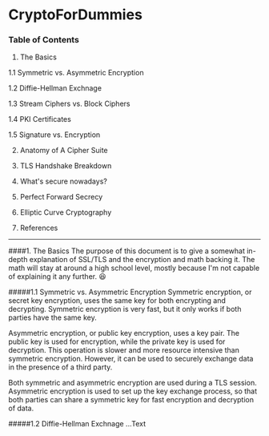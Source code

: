 # CryptoForDummies

### Table of Contents

1. The Basics

  1.1 Symmetric vs. Asymmetric Encryption
     
  1.2 Diffie-Hellman Exchnage
     
  1.3 Stream Ciphers vs. Block Ciphers
     
  1.4 PKI Certificates
     
  1.5 Signature vs. Encryption

2. Anatomy of A Cipher Suite

3. TLS Handshake Breakdown

4. What's secure nowadays?

5. Perfect Forward Secrecy

6. Elliptic Curve Cryptography

7. References
***
####1. The Basics
The purpose of this document is to give a somewhat in-depth explanation of SSL/TLS and the encryption and math backing it. The math will stay at around a high school level, mostly because I'm not capable of explaining it any further. :laughing:

  #####1.1 Symmetric vs. Asymmetric Encryption
  Symmetric encryption, or secret key encryption, uses the same key for both encrypting and decrypting. Symmetric encryption is very fast, but it only works if both parties have the same key.
  
  Asymmetric encryption, or public key encryption, uses a key pair. The public key is used for encryption, while the private key is used for decryption. This operation is slower and more resource intensive than symmetric encryption. However, it can be used to securely exchange data in the presence of a third party. 

Both symmetric and asymmetric encryption are used during a TLS session. Asymmetric encryption is used to set up the key exchange process, so that both parties can share a symmetric key for fast encryption and decryption of data.

  #####1.2 Diffie-Hellman Exchnage
  ...Text
